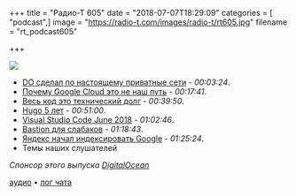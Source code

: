 +++
title = "Радио-Т 605"
date = "2018-07-07T18:29:09"
categories = [ "podcast",]
image = "https://radio-t.com/images/radio-t/rt605.jpg"
filename = "rt_podcast605"

+++

![](https://radio-t.com/images/radio-t/rt605.jpg)

- [DO сделал по настоящему приватные сети](https://www.digitalocean.com/docs/release-notes/2018/private-networking/) - *00:03:24*.
- [Почему Google Cloud это не наш путь](https://medium.com/@serverpunch/why-you-should-not-use-google-cloud-75ea2aec00de) - *00:17:41*.
- [Весь код это технический долг](https://www.tokyodev.com/2018/07/05/all-code-is-technical-debt/) - *00:39:50*.
- [Hugo 5 лет](https://gohugo.io/news/lets-celebrate-hugos-5th-birthday/) - *00:51:00*.
- [Visual Studio Code June 2018](https://code.visualstudio.com/updates/v1_25) - *01:02:46*.
- [Bastion для слабаков](https://medium.com/@henriksylvesterpedersen/you-dont-need-that-bastion-host-cd1b1717a9e7) - *01:18:43*.
- [Яндекс начал индексировать Google](https://habr.com/post/416219/) - *01:25:24*.
- Темы наших слушателей

*Спонсор этого выпуска [DigitalOcean](https://www.digitalocean.com)*


[аудио](https://cdn.radio-t.com/rt_podcast605.mp3) • [лог чата](http://chat.radio-t.com/logs/radio-t-605.html)
<audio src="https://cdn.radio-t.com/rt_podcast605.mp3" preload="none"></audio>

